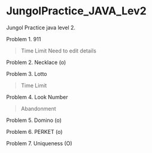 # JungolPractice_JAVA_Lev2

Jungol Practice java level 2.

Problem 1. 911
> Time Limit
> Need to edit details

Problem 2. Necklace (o)

Problem 3. Lotto 
> Time Limit 

Problem 4. Look Number
> Abandonment

Problem 5. Domino (o)

Problem 6. PERKET (o)

Problem 7. Uniqueness (O)
